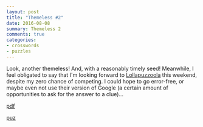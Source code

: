 ```yaml
---
layout: post
title: "Themeless #2"
date: 2016-08-08
summary: Themeless 2
comments: true
categories:
- crosswords
- puzzles
---
```


Look, another themeless! And, with a reasonably timely seed! Meanwhile, I feel obligated to say that I'm looking forward to [Lollapuzzoola](http://www.bemoresmarter.com/) this weekend, despite my zero chance of competing. I could hope to go error-free, or maybe even not use their version of Google (a certain amount of opportunities to ask for the answer to a clue)...

[pdf](/files/puzzles/themeless_2.pdf)

[puz](/files/puzzles/themeless_2.puz)